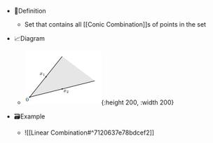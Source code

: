- 📝Definition
    - Set that contains all [[Conic Combination]]s of points in the set
    
- 📈Diagram
    - ![name](../assets/convex_cone.png){:height 200, :width 200}
    
- 🗃Example
    - ![[Linear Combination#^7120637e78bdcef2]]
    